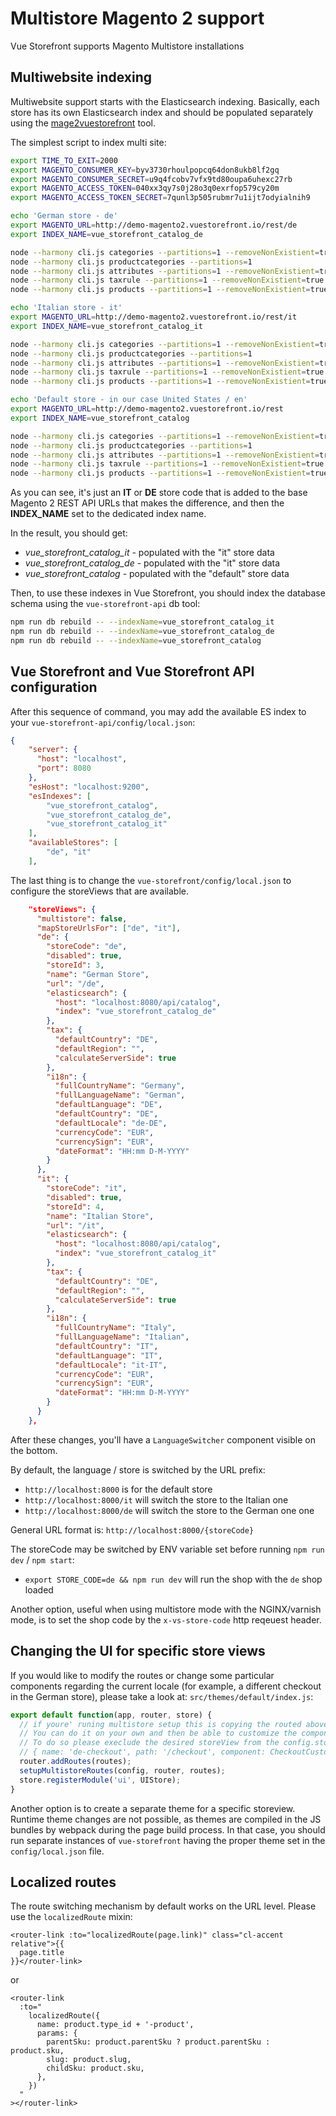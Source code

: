# Multistore Magento 2 support

Vue Storefront supports Magento Multistore installations

## Multiwebsite indexing

Multiwebsite support starts with the Elasticsearch indexing. Basically, each store has its own Elasticsearch index and should be populated separately using the [mage2vuestorefront](https://github.com/DivanteLtd/mage2vuestorefront) tool.

The simplest script to index multi site:

```bash
export TIME_TO_EXIT=2000
export MAGENTO_CONSUMER_KEY=byv3730rhoulpopcq64don8ukb8lf2gq
export MAGENTO_CONSUMER_SECRET=u9q4fcobv7vfx9td80oupa6uhexc27rb
export MAGENTO_ACCESS_TOKEN=040xx3qy7s0j28o3q0exrfop579cy20m
export MAGENTO_ACCESS_TOKEN_SECRET=7qunl3p505rubmr7u1ijt7odyialnih9

echo 'German store - de'
export MAGENTO_URL=http://demo-magento2.vuestorefront.io/rest/de
export INDEX_NAME=vue_storefront_catalog_de

node --harmony cli.js categories --partitions=1 --removeNonExistient=true
node --harmony cli.js productcategories --partitions=1
node --harmony cli.js attributes --partitions=1 --removeNonExistient=true
node --harmony cli.js taxrule --partitions=1 --removeNonExistient=true
node --harmony cli.js products --partitions=1 --removeNonExistient=true

echo 'Italian store - it'
export MAGENTO_URL=http://demo-magento2.vuestorefront.io/rest/it
export INDEX_NAME=vue_storefront_catalog_it

node --harmony cli.js categories --partitions=1 --removeNonExistient=true
node --harmony cli.js productcategories --partitions=1
node --harmony cli.js attributes --partitions=1 --removeNonExistient=true
node --harmony cli.js taxrule --partitions=1 --removeNonExistient=true
node --harmony cli.js products --partitions=1 --removeNonExistient=true

echo 'Default store - in our case United States / en'
export MAGENTO_URL=http://demo-magento2.vuestorefront.io/rest
export INDEX_NAME=vue_storefront_catalog

node --harmony cli.js categories --partitions=1 --removeNonExistient=true
node --harmony cli.js productcategories --partitions=1
node --harmony cli.js attributes --partitions=1 --removeNonExistient=true
node --harmony cli.js taxrule --partitions=1 --removeNonExistient=true
node --harmony cli.js products --partitions=1 --removeNonExistient=true
```

As you can see, it's just an **IT** or **DE** store code that is added to the base Magento 2 REST API URLs that makes the difference, and then the **INDEX_NAME** set to the dedicated index name.

In the result, you should get:

- _vue_storefront_catalog_it_ - populated with the "it" store data
- _vue_storefront_catalog_de_ - populated with the "it" store data
- _vue_storefront_catalog_ - populated with the "default" store data

Then, to use these indexes in Vue Storefront, you should index the database schema using the `vue-storefront-api` db tool:

```bash
npm run db rebuild -- --indexName=vue_storefront_catalog_it
npm run db rebuild -- --indexName=vue_storefront_catalog_de
npm run db rebuild -- --indexName=vue_storefront_catalog
```

## Vue Storefront and Vue Storefront API configuration

After this sequence of command, you may add the available ES index to your `vue-storefront-api/config/local.json`:

```json
{
    "server": {
      "host": "localhost",
      "port": 8080
    },
	"esHost": "localhost:9200",
	"esIndexes": [
		"vue_storefront_catalog",
		"vue_storefront_catalog_de",
		"vue_storefront_catalog_it"
	],
	"availableStores": [
		"de", "it"
	],

```

The last thing is to change the `vue-storefront/config/local.json` to configure the storeViews that are available.

```json
    "storeViews": {
      "multistore": false,
      "mapStoreUrlsFor": ["de", "it"],
      "de": {
        "storeCode": "de",
        "disabled": true,
        "storeId": 3,
        "name": "German Store",
        "url": "/de",
        "elasticsearch": {
          "host": "localhost:8080/api/catalog",
          "index": "vue_storefront_catalog_de"
        },
        "tax": {
          "defaultCountry": "DE",
          "defaultRegion": "",
          "calculateServerSide": true
        },
        "i18n": {
          "fullCountryName": "Germany",
          "fullLanguageName": "German",
          "defaultLanguage": "DE",
          "defaultCountry": "DE",
          "defaultLocale": "de-DE",
          "currencyCode": "EUR",
          "currencySign": "EUR",
          "dateFormat": "HH:mm D-M-YYYY"
        }
      },
      "it": {
        "storeCode": "it",
        "disabled": true,
        "storeId": 4,
        "name": "Italian Store",
        "url": "/it",
        "elasticsearch": {
          "host": "localhost:8080/api/catalog",
          "index": "vue_storefront_catalog_it"
        },
        "tax": {
          "defaultCountry": "DE",
          "defaultRegion": "",
          "calculateServerSide": true
        },
        "i18n": {
          "fullCountryName": "Italy",
          "fullLanguageName": "Italian",
          "defaultCountry": "IT",
          "defaultLanguage": "IT",
          "defaultLocale": "it-IT",
          "currencyCode": "EUR",
          "currencySign": "EUR",
          "dateFormat": "HH:mm D-M-YYYY"
        }
      }
    },
```

After these changes, you'll have a `LanguageSwitcher` component visible on the bottom.

By default, the language / store is switched by the URL prefix:

- `http://localhost:8000` is for the default store
- `http://localhost:8000/it` will switch the store to the Italian one
- `http://localhost:8000/de` will switch the store to the German one one

General URL format is:
`http://localhost:8000/{storeCode}`

The storeCode may be switched by ENV variable set before running `npm run dev` / `npm start`:

- `export STORE_CODE=de && npm run dev` will run the shop with the `de` shop loaded

Another option, useful when using multistore mode with the NGINX/varnish mode, is to set the shop code by the `x-vs-store-code` http reqeuest header.

## Changing the UI for specific store views

If you would like to modify the routes or change some particular components regarding the current locale (for example, a different checkout in the German store), please take a look at: `src/themes/default/index.js`:

```js
export default function(app, router, store) {
  // if youre' runing multistore setup this is copying the routed above adding the 'storeCode' prefix to the URLs and the names of the routes
  // You can do it on your own and then be able to customize the components used for example for German storeView checkout
  // To do so please execlude the desired storeView from the config.storeViews.mapStoreUrlsFor and map the URLs by Your own like:
  // { name: 'de-checkout', path: '/checkout', component: CheckoutCustomized },
  router.addRoutes(routes);
  setupMultistoreRoutes(config, router, routes);
  store.registerModule('ui', UIStore);
}
```

Another option is to create a separate theme for a specific storeview. Runtime theme changes are not possible, as themes are compiled in the JS bundles by webpack during the page build process. In that case, you should run separate instances of `vue-storefront` having the proper theme set in the `config/local.json` file.

## Localized routes

The route switching mechanism by default works on the URL level. Please use the `localizedRoute` mixin:

```vue
<router-link :to="localizedRoute(page.link)" class="cl-accent relative">{{
  page.title
}}</router-link>
```

or

```vue
<router-link
  :to="
    localizedRoute({
      name: product.type_id + '-product',
      params: {
        parentSku: product.parentSku ? product.parentSku : product.sku,
        slug: product.slug,
        childSku: product.sku,
      },
    })
  "
></router-link>
```
